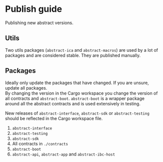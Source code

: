 # Publish guide

Publishing new abstract versions.

## Utils

Two utils packages (`abstract-ica` and `abstract-macros`) are used by a lot of packages and are considered stable. They are published manually.

## Packages

Ideally only update the packages that have changed. If you are unsure, update all packages.  
By changing the version in the Cargo workspace you change the version of all contracts and `abstract-boot`.
`abstract-boot` is a wrapper package around all the abstract contracts and is used extensively in testing.

New releases of `abstract-interface`, `abstract-sdk` or `abstract-testing` should be reflected in the Cargo workspace
file.

1. `abstract-interface`
2. `abstract-testing`
3. `abstract-sdk`
4. All contracts in `./contracts`
5. `abstract-boot`
6. `abstract-api`, `abstract-app` and `abstract-ibc-host`
